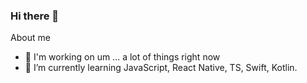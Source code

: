 ### Hi there 👋

About me

- 🔭 I'm working on um ... a lot of things right now
- 🌱 I’m currently learning JavaScript, React Native, TS, Swift, Kotlin.
